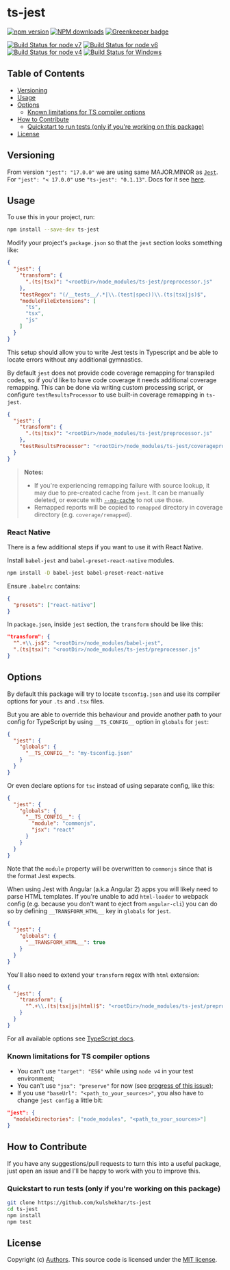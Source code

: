 # ts-jest

[![npm version](https://badge.fury.io/js/ts-jest.svg)](https://badge.fury.io/js/ts-jest)
[![NPM downloads](https://img.shields.io/npm/dm/ts-jest.svg?style=flat)](https://npmjs.org/package/ts-jest)
[![Greenkeeper badge](https://badges.greenkeeper.io/kulshekhar/ts-jest.svg)](https://greenkeeper.io/)

[![Build Status for node v7](https://travis-badges.herokuapp.com/repos/kulshekhar/ts-jest/branches/master?job=0)](https://travis-ci.org/kulshekhar/ts-jest)
[![Build Status for node v6](https://travis-badges.herokuapp.com/repos/kulshekhar/ts-jest/branches/master?job=1)](https://travis-ci.org/kulshekhar/ts-jest)
[![Build Status for node v4](https://travis-badges.herokuapp.com/repos/kulshekhar/ts-jest/branches/master?job=2)](https://travis-ci.org/kulshekhar/ts-jest)
[![Build Status for Windows](https://ci.appveyor.com/api/projects/status/g8tt9qd7usv0tolb/branch/master?svg=true)](https://ci.appveyor.com/project/kulshekhar/ts-jest/branch/master)



## Table of Contents
<!-- START doctoc generated TOC please keep comment here to allow auto update -->
<!-- DON'T EDIT THIS SECTION, INSTEAD RE-RUN doctoc TO UPDATE -->


- [Versioning](#versioning)
- [Usage](#usage)
- [Options](#options)
  - [Known limitations for TS compiler options](#known-limitations-for-ts-compiler-options)
- [How to Contribute](#how-to-contribute)
  - [Quickstart to run tests (only if you're working on this package)](#quickstart-to-run-tests-only-if-youre-working-on-this-package)
- [License](#license)

<!-- END doctoc generated TOC please keep comment here to allow auto update -->

## Versioning
From version `"jest": "17.0.0"` we are using same MAJOR.MINOR as [`Jest`](https://github.com/facebook/jest).
For `"jest": "< 17.0.0"` use `"ts-jest": "0.1.13"`. Docs for it see [here](https://github.com/kulshekhar/ts-jest/blob/e1f95e524ed62091736f70abf63530f1f107ec03/README.md).

## Usage

To use this in your project, run:
```sh
npm install --save-dev ts-jest
```
Modify your project's `package.json` so that the `jest` section looks something like:
```json
{
  "jest": {
    "transform": {
      ".(ts|tsx)": "<rootDir>/node_modules/ts-jest/preprocessor.js"
    },
    "testRegex": "(/__tests__/.*|\\.(test|spec))\\.(ts|tsx|js)$",
    "moduleFileExtensions": [
      "ts",
      "tsx",
      "js"
    ]
  }
}
```
This setup should allow you to write Jest tests in Typescript and be able to locate errors without any additional gymnastics.

By default `jest` does not provide code coverage remapping for transpiled codes, so if you'd like to have code coverage it needs additional coverage remapping. This can be done via writing custom processing script, or configure `testResultsProcessor` to use built-in coverage remapping in `ts-jest`.
```json
{
  "jest": {
    "transform": {
      ".(ts|tsx)": "<rootDir>/node_modules/ts-jest/preprocessor.js"
    },
    "testResultsProcessor": "<rootDir>/node_modules/ts-jest/coverageprocessor.js"
  }
}
```

> **Notes:**
> * If you're experiencing remapping failure with source lookup, it may due to pre-created cache from `jest`. It can be manually deleted, or execute with [`--no-cache`](https://facebook.github.io/jest/docs/troubleshooting.html#caching-issues) to not use those.
> * Remapped reports will be copied to `remapped` directory in coverage directory (e.g. `coverage/remapped`).

### React Native

There is a few additional steps if you want to use it with React Native.

Install `babel-jest` and `babel-preset-react-native` modules.

```sh
npm install -D babel-jest babel-preset-react-native
```

Ensure `.babelrc` contains:

```json
{
  "presets": ["react-native"]
}
```

In `package.json`, inside `jest` section, the `transform` should be like this:
```json
"transform": {
  "^.+\\.js$": "<rootDir>/node_modules/babel-jest",
  ".(ts|tsx)": "<rootDir>/node_modules/ts-jest/preprocessor.js"
}
```

## Options
By default this package will try to locate `tsconfig.json` and use its compiler options for your `.ts` and `.tsx` files.

But you are able to override this behaviour and provide another path to your config for TypeScript by using `__TS_CONFIG__` option in `globals` for `jest`:
```json
{
  "jest": {
    "globals": {
      "__TS_CONFIG__": "my-tsconfig.json"
    }
  }
}
```
Or even declare options for `tsc` instead of using separate config, like this:
```json
{
  "jest": {
    "globals": {
      "__TS_CONFIG__": {
        "module": "commonjs",
        "jsx": "react"
      }
    }
  }
}
```
Note that the `module` property will be overwritten to `commonjs` since that is the format Jest expects.

When using Jest with Angular (a.k.a Angular 2) apps you will likely need to parse HTML templates. If you're unable to add `html-loader` to webpack config (e.g. because you don't want to eject from `angular-cli`) you can do so by defining `__TRANSFORM_HTML__` key in `globals` for `jest`.

```json
{
  "jest": {
    "globals": {
      "__TRANSFORM_HTML__": true
    }
  }
}
```

You'll also need to extend your `transform` regex with `html` extension:
```json
{
  "jest": {
    "transform": {
      "^.+\\.(ts|tsx|js|html)$": "<rootDir>/node_modules/ts-jest/preprocessor.js"
    }
  }
}
```

For all available options see [TypeScript docs](https://www.typescriptlang.org/docs/handbook/compiler-options.html).

### Known limitations for TS compiler options
- You can't use `"target": "ES6"` while using `node v4` in your test environment;
- You can't use `"jsx": "preserve"` for now (see [progress of this issue](https://github.com/kulshekhar/ts-jest/issues/63));
- If you use `"baseUrl": "<path_to_your_sources>"`, you also have to change `jest config` a little bit:
```json
"jest": {
  "moduleDirectories": ["node_modules", "<path_to_your_sources>"]
}
```

## How to Contribute
If you have any suggestions/pull requests to turn this into a useful package, just open an issue and I'll be happy to work with you to improve this.

### Quickstart to run tests (only if you're working on this package)

```sh
git clone https://github.com/kulshekhar/ts-jest
cd ts-jest
npm install
npm test
```

## License

Copyright (c) [Authors](AUTHORS).
This source code is licensed under the [MIT license](LICENSE).
